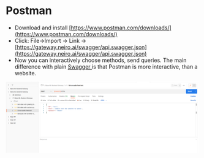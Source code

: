 # Postman

- Download and install [https://www.postman.com/downloads/](https://www.postman.com/downloads/)
- Click: File→Import → Link → [https://gateway.neiro.ai/swagger/api.swagger.json](https://gateway.neiro.ai/swagger/api.swagger.json)
- Now you can interactively choose methods, send queries. The main difference with plain [Swagger ](./swagger.md) is that Postman is more interactive, than a website.


![Screenshot from 2022-12-02 14-39-28.png](Screenshot_from_2022-12-02_14-39-28.png)
